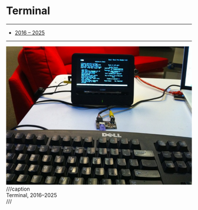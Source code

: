 # Terminal

---

- [2016 – 2025](http://www.davidcranor.com/thinner-client/)

---

![](terminal.jpg)
///caption  
Terminal, 2016–2025  
///

